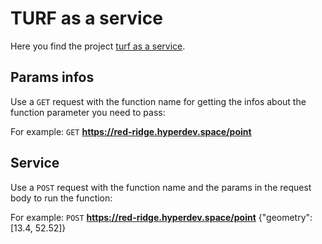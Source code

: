# TURF as a service

Here you find the project [turf as a service](https://red-ridge.hyperdev.space/).

## Params infos

Use a `GET` request with the function name for getting the infos about the function parameter you need to pass:

For example: `GET` **https://red-ridge.hyperdev.space/point**

## Service

Use a `POST` request with the function name and the params in the request body to run the function:

For example: `POST` **https://red-ridge.hyperdev.space/point** {"geometry": [13.4, 52.52]}
